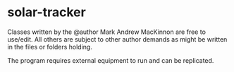 # solar-tracker

Classes written by the @author Mark Andrew MacKinnon are free to use/edit. All others are subject to other author demands as might be written in the files or folders holding.

The program requires external equipment to run and can be replicated.
